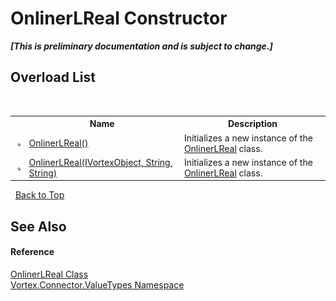 # OnlinerLReal Constructor 
 _**\[This is preliminary documentation and is subject to change.\]**_


## Overload List
&nbsp;<table><tr><th></th><th>Name</th><th>Description</th></tr><tr><td>![Public method](media/pubmethod.gif "Public method")</td><td><a href="M_Vortex_Connector_ValueTypes_OnlinerLReal__ctor.md">OnlinerLReal()</a></td><td>
Initializes a new instance of the <a href="T_Vortex_Connector_ValueTypes_OnlinerLReal.md">OnlinerLReal</a> class.</td></tr><tr><td>![Public method](media/pubmethod.gif "Public method")</td><td><a href="M_Vortex_Connector_ValueTypes_OnlinerLReal__ctor_1.md">OnlinerLReal(IVortexObject, String, String)</a></td><td>
Initializes a new instance of the <a href="T_Vortex_Connector_ValueTypes_OnlinerLReal.md">OnlinerLReal</a> class.</td></tr></table>&nbsp;
<a href="#onlinerlreal-constructor">Back to Top</a>

## See Also


#### Reference
<a href="T_Vortex_Connector_ValueTypes_OnlinerLReal.md">OnlinerLReal Class</a><br /><a href="N_Vortex_Connector_ValueTypes.md">Vortex.Connector.ValueTypes Namespace</a><br />